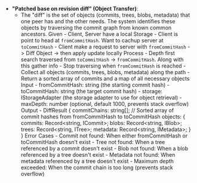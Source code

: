 - **"Patched base on revision diff" (Object Transfer)**:
  - The "diff" is the set of objects (commits, trees, blobs, metadata) that one peer has and the other needs. The system identifies these objects by traversing the commit graph from known common ancestors.
    Given - Client, Server have a local Storage - Client is point to head at `fromCommitHash`. Want to cachup server at `toCommitHash` - Client make a request to server with `fromCommitHash` -> Diff Object -> then apply update locally
    Process - Depth first search traversed from `toCommitHash` -> `fromCommitHash`. Along with this gather info - Stop traversing when `fromCommitHash` is reached - Collect all objects (commits, trees, blobs, metadata) along the path - Return a sorted array of commits and a map of all necessary objects
    Input - fromCommitHash: string (the starting commit hash) - toCommitHash: string (the target commit hash) - storage: IStorageAdapter (the storage adapter to use for object retrieval) - maxDepth: number (optional, default 1000, prevents stack overflow)
    Output - DiffResult {
    commitChains: string[]; // Sorted array of commit hashes from fromCommitHash to toCommitHash
    objects: {
    commits: Record<string, ICommit>;
    blobs: Record<string, IBlob>;
    trees: Record<string, ITree>;
    metadata: Record<string, IMetadata>;
    }
    }
    Error Cases - Commit not found: When either fromCommitHash or toCommitHash doesn't exist - Tree not found: When a tree referenced by a commit doesn't exist - Blob not found: When a blob referenced by a tree doesn't exist - Metadata not found: When metadata referenced by a tree doesn't exist - Maximum depth exceeded: When the commit chain is too long (prevents stack overflow)
